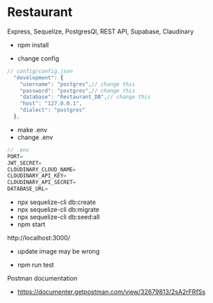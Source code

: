 # Restaurant

Express, Sequelize, PostgresQl, REST API, Supabase, Claudinary

- npm install

- change config

```javascript
// config/config.json
  "development": {
    "username": "postgres",// change this
    "password": "postgres",// change this
    "database": "Restaurant_DB",// change this
    "host": "127.0.0.1",
    "dialect": "postgres"
  },
```

- make .env
- change .env

```javascript
// .env
PORT=
JWT_SECRET=
CLOUDINARY_CLOUD_NAME=
CLOUDINARY_API_KEY=
CLOUDINARY_API_SECRET=
DATABASE_URL=
```

- npx sequelize-cli db:create
- npx sequelize-cli db:migrate
- npx sequelize-cli db:seed:all
- npm start

http://localhost:3000/

- update image may be wrong

- npm run test

Postman documentation

- https://documenter.getpostman.com/view/32679813/2sA2rFRfSs
